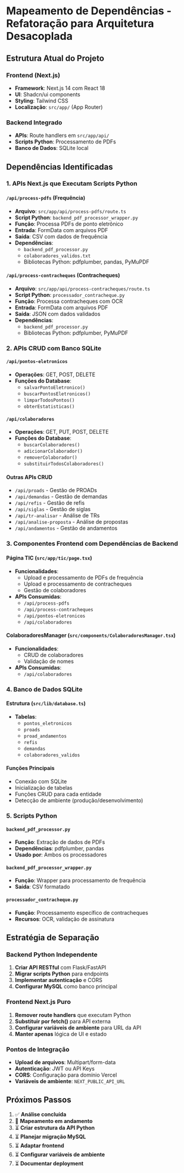 # Mapeamento de Dependências - Refatoração para Arquitetura Desacoplada

## Estrutura Atual do Projeto

### Frontend (Next.js)
- **Framework**: Next.js 14 com React 18
- **UI**: Shadcn/ui components
- **Styling**: Tailwind CSS
- **Localização**: `src/app/` (App Router)

### Backend Integrado
- **APIs**: Route handlers em `src/app/api/`
- **Scripts Python**: Processamento de PDFs
- **Banco de Dados**: SQLite local

## Dependências Identificadas

### 1. APIs Next.js que Executam Scripts Python

#### `/api/process-pdfs` (Frequência)
- **Arquivo**: `src/app/api/process-pdfs/route.ts`
- **Script Python**: `backend_pdf_processor_wrapper.py`
- **Função**: Processa PDFs de ponto eletrônico
- **Entrada**: FormData com arquivos PDF
- **Saída**: CSV com dados de frequência
- **Dependências**:
  - `backend_pdf_processor.py`
  - `colaboradores_validos.txt`
  - Bibliotecas Python: pdfplumber, pandas, PyMuPDF

#### `/api/process-contracheques` (Contracheques)
- **Arquivo**: `src/app/api/process-contracheques/route.ts`
- **Script Python**: `processador_contracheque.py`
- **Função**: Processa contracheques com OCR
- **Entrada**: FormData com arquivos PDF
- **Saída**: JSON com dados validados
- **Dependências**:
  - `backend_pdf_processor.py`
  - Bibliotecas Python: pdfplumber, PyMuPDF

### 2. APIs CRUD com Banco SQLite

#### `/api/pontos-eletronicos`
- **Operações**: GET, POST, DELETE
- **Funções do Database**:
  - `salvarPontoEletronico()`
  - `buscarPontosEletronicos()`
  - `limparTodosPontos()`
  - `obterEstatisticas()`

#### `/api/colaboradores`
- **Operações**: GET, PUT, POST, DELETE
- **Funções do Database**:
  - `buscarColaboradores()`
  - `adicionarColaborador()`
  - `removerColaborador()`
  - `substituirTodosColaboradores()`

#### Outras APIs CRUD
- `/api/proads` - Gestão de PROADs
- `/api/demandas` - Gestão de demandas
- `/api/refis` - Gestão de refis
- `/api/siglas` - Gestão de siglas
- `/api/tr-analisar` - Análise de TRs
- `/api/analise-proposta` - Análise de propostas
- `/api/andamentos` - Gestão de andamentos

### 3. Componentes Frontend com Dependências de Backend

#### Página TIC (`src/app/tic/page.tsx`)
- **Funcionalidades**:
  - Upload e processamento de PDFs de frequência
  - Upload e processamento de contracheques
  - Gestão de colaboradores
- **APIs Consumidas**:
  - `/api/process-pdfs`
  - `/api/process-contracheques`
  - `/api/pontos-eletronicos`
  - `/api/colaboradores`

#### ColaboradoresManager (`src/components/ColaboradoresManager.tsx`)
- **Funcionalidades**:
  - CRUD de colaboradores
  - Validação de nomes
- **APIs Consumidas**:
  - `/api/colaboradores`

### 4. Banco de Dados SQLite

#### Estrutura (`src/lib/database.ts`)
- **Tabelas**:
  - `pontos_eletronicos`
  - `proads`
  - `proad_andamentos`
  - `refis`
  - `demandas`
  - `colaboradores_validos`

#### Funções Principais
- Conexão com SQLite
- Inicialização de tabelas
- Funções CRUD para cada entidade
- Detecção de ambiente (produção/desenvolvimento)

### 5. Scripts Python

#### `backend_pdf_processor.py`
- **Função**: Extração de dados de PDFs
- **Dependências**: pdfplumber, pandas
- **Usado por**: Ambos os processadores

#### `backend_pdf_processor_wrapper.py`
- **Função**: Wrapper para processamento de frequência
- **Saída**: CSV formatado

#### `processador_contracheque.py`
- **Função**: Processamento específico de contracheques
- **Recursos**: OCR, validação de assinatura

## Estratégia de Separação

### Backend Python Independente
1. **Criar API RESTful** com Flask/FastAPI
2. **Migrar scripts Python** para endpoints
3. **Implementar autenticação** e CORS
4. **Configurar MySQL** como banco principal

### Frontend Next.js Puro
1. **Remover route handlers** que executam Python
2. **Substituir por fetch()** para API externa
3. **Configurar variáveis de ambiente** para URL da API
4. **Manter apenas** lógica de UI e estado

### Pontos de Integração
- **Upload de arquivos**: Multipart/form-data
- **Autenticação**: JWT ou API Keys
- **CORS**: Configuração para domínio Vercel
- **Variáveis de ambiente**: `NEXT_PUBLIC_API_URL`

## Próximos Passos

1. ✅ **Análise concluída**
2. 🔄 **Mapeamento em andamento**
3. ⏳ **Criar estrutura da API Python**
4. ⏳ **Planejar migração MySQL**
5. ⏳ **Adaptar frontend**
6. ⏳ **Configurar variáveis de ambiente**
7. ⏳ **Documentar deployment**